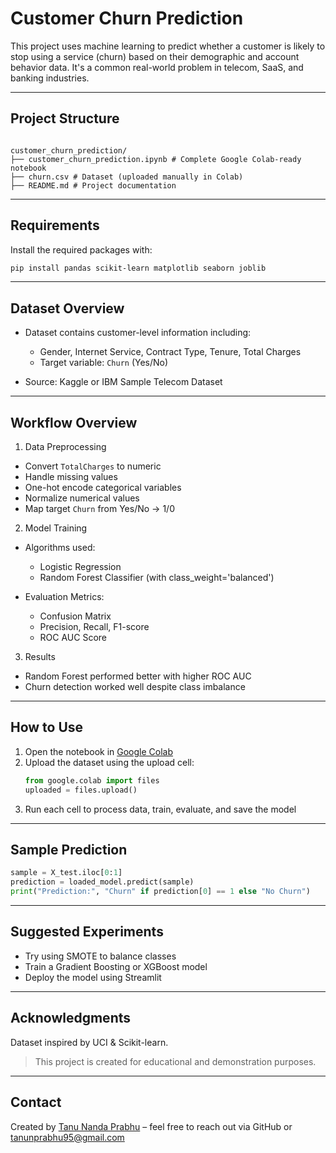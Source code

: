 # Customer Churn Prediction

This project uses machine learning to predict whether a customer is likely to stop using a service (churn) based on their demographic and account behavior data. It's a common real-world problem in telecom, SaaS, and banking industries.

---

## Project Structure

```text

customer_churn_prediction/
├── customer_churn_prediction.ipynb # Complete Google Colab-ready notebook
├── churn.csv # Dataset (uploaded manually in Colab)
├── README.md # Project documentation

```

---

## Requirements

Install the required packages with:

```bash
pip install pandas scikit-learn matplotlib seaborn joblib
```

---

## Dataset Overview

* Dataset contains customer-level information including:

  * Gender, Internet Service, Contract Type, Tenure, Total Charges
  * Target variable: `Churn` (Yes/No)

* Source: Kaggle or IBM Sample Telecom Dataset

---

## Workflow Overview

1. Data Preprocessing
  * Convert `TotalCharges` to numeric
  * Handle missing values
  * One-hot encode categorical variables
  * Normalize numerical values
  * Map target `Churn` from Yes/No → 1/0

2. Model Training
  * Algorithms used:
    * Logistic Regression
    * Random Forest Classifier (with class_weight='balanced')

  * Evaluation Metrics:
    * Confusion Matrix
    * Precision, Recall, F1-score
    * ROC AUC Score
   

3. Results
  * Random Forest performed better with higher ROC AUC
  * Churn detection worked well despite class imbalance

---

## How to Use
1. Open the notebook in [Google Colab](https://colab.research.google.com/)
2. Upload the dataset using the upload cell:
   ```python
   from google.colab import files
   uploaded = files.upload()
   ```
3. Run each cell to process data, train, evaluate, and save the model

---

## Sample Prediction

```python
sample = X_test.iloc[0:1]
prediction = loaded_model.predict(sample)
print("Prediction:", "Churn" if prediction[0] == 1 else "No Churn")
```
---

## Suggested Experiments
* Try using SMOTE to balance classes
* Train a Gradient Boosting or XGBoost model
* Deploy the model using Streamlit

---

## Acknowledgments
Dataset inspired by UCI & Scikit-learn.
> This project is created for educational and demonstration purposes.

---

## Contact
Created by [Tanu Nanda Prabhu](https://github.com/Tanu-N-Prabhu) – feel free to reach out via GitHub or [tanunprabhu95@gmail.com](tanunprabhu95@gmail.com)
